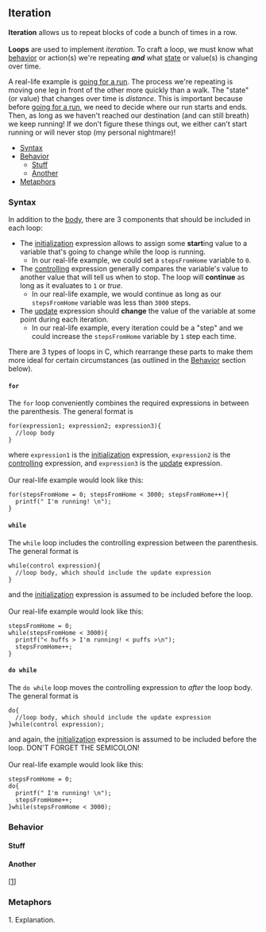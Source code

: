 <h2>Iteration</h2>
<p><strong>Iteration</strong> allows us to repeat blocks of code a bunch of times in a row.<br><br>
  <strong>Loops</strong> are used to implement <em>iteration</em>. To craft a loop, we must know what <u>behavior</u> or action(s) we're repeating <em><strong>and</strong></em> what <u>state</u> or value(s) is changing over time.
<p>A real-life example is <u>going for a run</u>. The process we're repeating is moving one leg in front of the other more quickly than a walk. The "state" (or value) that changes over time is <em>distance</em>. 
  This is important because before <u>going for a run</u>, we need to decide where our run starts and ends. Then, as long as we haven't reached our destination (and can still breath) we keep running! 
  If we don't figure these things out, we either can't start running or will never stop (my personal nightmare)!</p>
<ul>
    <li><a href="#syntax">Syntax</a></li>
    <li><a href="#behavior">Behavior</a>
    <ul><li><a href="#stuff">Stuff</a></li>
        <li><a href="#another">Another</a></li></ul>
    </li>
    <li><a href="#metaphor">Metaphors</a></li>
</ul>
<h3><a name="syntax">Syntax</a></h3>
<p>In addition to the <u>body</u>, there are 3 components that should be included in each loop:
  <ul>
    <li>The <u>initialization</u> expression allows to assign some <strong>start</strong>ing value to a variable that's going to change while the loop is running.
      <ul><li>In our real-life example, we could set a <code>stepsFromHome</code> variable to <code>0</code>.</li></ul></li>
    <li>The <u>controlling</u> expression generally compares the variable's value to another value that will tell us when to stop. The loop will <strong>continue</strong> as long as it evaluates to <code>1</code> or <em>true</em>.
      <ul><li>In our real-life example, we would continue as long as our <code>stepsFromHome</code> variable was less than <code>3000</code> steps.</li></ul></li>
    <li>The <u>update</u> expression should <strong>change</strong> the value of the variable at some point during each iteration.
      <ul><li>In our real-life example, every iteration could be a "step" and we could increase the <code>stepsFromHome</code> variable by <code>1</code> step each time.</li></ul></li>
  </ul>
</p>
<p>There are 3 types of loops in C, which rearrange these parts to make them more ideal for certain circumstances (as outlined in the <a href="#behavior">Behavior</a> section below).</p>
<h4><code>for</code></h4>
<p>The <code>for</code> loop conveniently combines the required expressions in between the parenthesis. The general format is<br>
<pre><code>for(expression1; expression2; expression3){
  //loop body
}</code></pre>
where <code>expression1</code> is the <u>initialization</u> expression, <code>expression2</code> is the <u>controlling</u> expression, and <code>expression3</code> is the <u>update</u> expression.<br><br>
Our real-life example would look like this:<br>
<pre><code>for(stepsFromHome = 0; stepsFromHome < 3000; stepsFromHome++){
  printf("<huffs> I'm running! <puffs>\n");
}</code></pre>
</p>
<h4><code>while</code></h4>
<p>The <code>while</code> loop includes the controlling expression between the parenthesis. The general format is<br>
<pre><code>while(control expression){
  //loop body, which should include the update expression
}</code></pre>
and the <u>initialization</u> expression is assumed to be included before the loop.<br><br>
Our real-life example would look like this:<br>
<pre><code>stepsFromHome = 0;
while(stepsFromHome < 3000){
  printf("&lt huffs &gt I'm running! &lt puffs &gt\n");
  stepsFromHome++;
}</code></pre>
</p>
<h4><code>do while</code></h4>
<p>The <code>do while</code> loop moves the controlling expression to <em>after</em> the loop body. The general format is<br>
<pre><code>do{
  //loop body, which should include the update expression
}while(control expression);</code></pre>
and again, the <u>initialization</u> expression is assumed to be included before the loop. DON'T FORGET THE SEMICOLON!<br><br>
Our real-life example would look like this:<br>
<pre><code>stepsFromHome = 0;
do{
  printf("<huffs> I'm running! <puffs>\n");
  stepsFromHome++;
}while(stepsFromHome < 3000);</code></pre>
</p>


<h3><a name="behavior">Behavior</a></h3>
<h4><a name="stuff">Stuff</a></h4>
<h4><a name="another">Another</a></h4>
[<a href="#note">1</a>]
<h3><a name="metaphor">Metaphors</a></h3>

<a name="note">1</a>. Explanation.<br>
